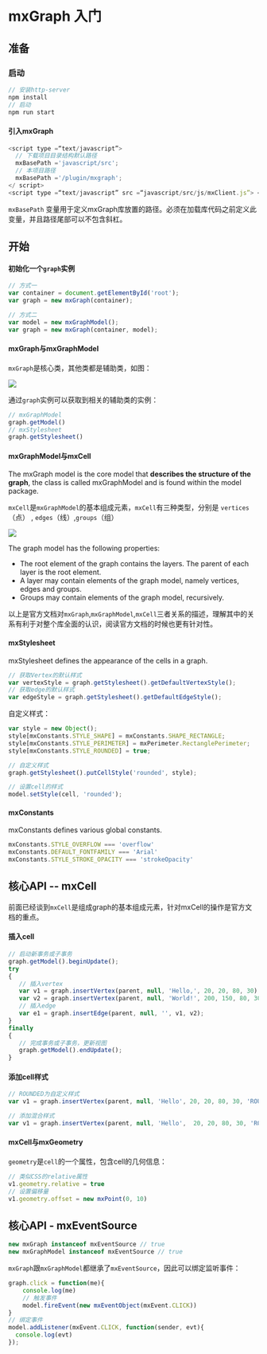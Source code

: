 # mxGraph 入门

## 准备

### 启动

```js
// 安装http-server
npm install
// 启动
npm run start
```

#### 引入mxGraph

```js
<script type =“text/javascript”>
  // 下载项目目录结构默认路径
  mxBasePath ='javascript/src';
  // 本项目路径
  mxBasePath ='/plugin/mxgraph';
</ script>
<script type =“text/javascript” src =“javascript/src/js/mxClient.js”> </ script>
```

`mxBasePath` 变量用于定义mxGraph库放置的路径。必须在加载库代码之前定义此变量，并且路径尾部可以不包含斜杠。


## 开始

#### 初始化一个`graph`实例
```js
// 方式一
var container = document.getElementById('root');
var graph = new mxGraph(container);

// 方式二
var model = new mxGraphModel();
var graph = new mxGraph(container, model);
```

#### mxGraph与mxGraphModel

`mxGraph`是核心类，其他类都是辅助类，如图：

![](https://jgraph.github.io/mxgraph/docs/images/graph.png)

通过`graph`实例可以获取到相关的辅助类的实例：

```js
// mxGraphModel
graph.getModel()
// mxStylesheet
graph.getStylesheet()
```

#### mxGraphModel与mxCell

The mxGraph model is the core model that **describes the structure of the graph**, the class is called mxGraphModel and is found within the model package.

`mxCell`是`mxGraphModel`的基本组成元素，`mxCell`有三种类型，分别是 `vertices`（点） , `edges`（线）,`groups`（组）

![](https://jgraph.github.io/mxgraph/docs/images/model.png)


The graph model has the following properties:

 - The root element of the graph contains the layers. The parent of each layer is the root element.
 - A layer may contain elements of the graph model, namely vertices, edges and groups.
 - Groups may contain elements of the graph model, recursively.

以上是官方文档对`mxGraph`,`mxGraphModel`,`mxCell`三者关系的描述，理解其中的关系有利于对整个库全面的认识，阅读官方文档的时候也更有针对性。


#### mxStylesheet
mxStylesheet defines the appearance of the cells in a graph.
```js
// 获取Vertex的默认样式
var vertexStyle = graph.getStylesheet().getDefaultVertexStyle();
// 获取edge的默认样式
var edgeStyle = graph.getStylesheet().getDefaultEdgeStyle();
```

自定义样式：
```js
var style = new Object();
style[mxConstants.STYLE_SHAPE] = mxConstants.SHAPE_RECTANGLE;
style[mxConstants.STYLE_PERIMETER] = mxPerimeter.RectanglePerimeter;
style[mxConstants.STYLE_ROUNDED] = true;

// 自定义样式
graph.getStylesheet().putCellStyle('rounded', style);

// 设置cell的样式
model.setStyle(cell, 'rounded');
```

#### mxConstants
mxConstants defines various global constants.

```js
mxConstants.STYLE_OVERFLOW === 'overflow'
mxConstants.DEFAULT_FONTFAMILY === 'Arial'
mxConstants.STYLE_STROKE_OPACITY === 'strokeOpacity'
```


## 核心API -- mxCell
前面已经谈到`mxCell`是组成graph的基本组成元素，针对mxCell的操作是官方文档的重点。

#### 插入cell
```js
// 启动新事务或子事务
graph.getModel().beginUpdate();
try
{
   // 插入vertex
   var v1 = graph.insertVertex(parent, null, 'Hello,', 20, 20, 80, 30);
   var v2 = graph.insertVertex(parent, null, 'World!', 200, 150, 80, 30);
   // 插入edge
   var e1 = graph.insertEdge(parent, null, '', v1, v2);
}
finally
{
   // 完成事务或子事务，更新视图
   graph.getModel().endUpdate();
}
```

#### 添加cell样式
```js
// ROUNDED为自定义样式
var v1 = graph.insertVertex(parent, null, 'Hello', 20, 20, 80, 30, 'ROUNDED');

// 添加混合样式
var v1 = graph.insertVertex(parent, null, 'Hello',  20, 20, 80, 30, 'ROUNDED;strokeColor=red;fillColor=green');
```

#### mxCell与mxGeometry
`geometry`是`cell`的一个属性，包含cell的几何信息：
```js
// 类似CSS的relative属性
v1.geometry.relative = true
// 设置偏移量
v1.geometry.offset = new mxPoint(0, 10)
```


## 核心API - mxEventSource
```js
new mxGraph instanceof mxEventSource // true
new mxGraphModel instanceof mxEventSource // true
```

`mxGraph`跟`mxGraphModel`都继承了`mxEventSource`，因此可以绑定监听事件：
```js
graph.click = function(me){
	console.log(me)
    // 触发事件
    model.fireEvent(new mxEventObject(mxEvent.CLICK))
}
// 绑定事件
model.addListener(mxEvent.CLICK, function(sender, evt){
  console.log(evt)
});
```


